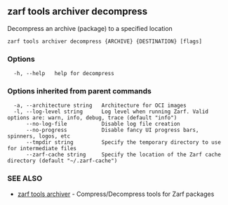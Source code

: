 ## zarf tools archiver decompress

Decompress an archive (package) to a specified location

```
zarf tools archiver decompress {ARCHIVE} {DESTINATION} [flags]
```

### Options

```
  -h, --help   help for decompress
```

### Options inherited from parent commands

```
  -a, --architecture string   Architecture for OCI images
  -l, --log-level string      Log level when running Zarf. Valid options are: warn, info, debug, trace (default "info")
      --no-log-file           Disable log file creation
      --no-progress           Disable fancy UI progress bars, spinners, logos, etc
      --tmpdir string         Specify the temporary directory to use for intermediate files
      --zarf-cache string     Specify the location of the Zarf cache directory (default "~/.zarf-cache")
```

### SEE ALSO

* [zarf tools archiver](zarf_tools_archiver.md)	 - Compress/Decompress tools for Zarf packages
